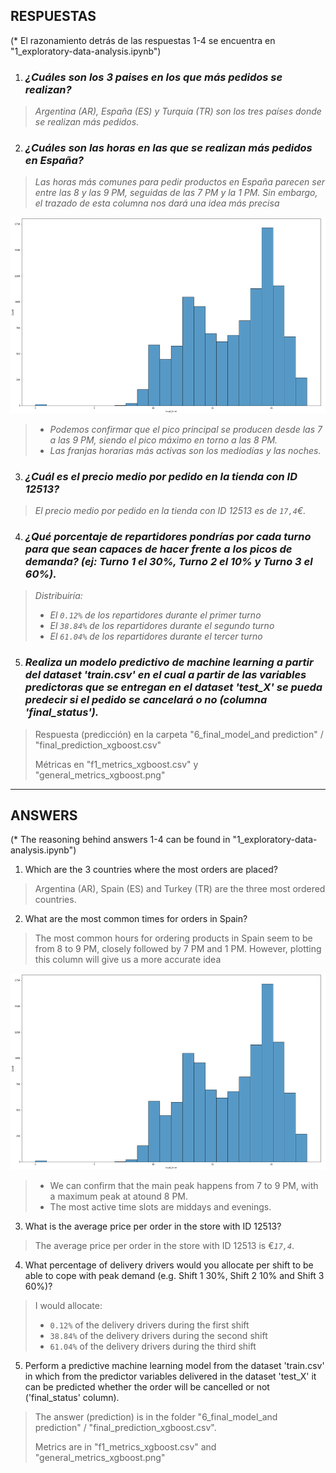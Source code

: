 
RESPUESTAS
--------------------------
(* El razonamiento detrás de las respuestas 1-4 se encuentra en "1_exploratory-data-analysis.ipynb")
1. ### _¿Cuáles son los 3 paises en los que más pedidos se realizan?_

> _Argentina (AR), España (ES) y Turquía (TR) son los tres países donde se realizan más pedidos._

2. ### _¿Cuáles son las horas en las que se realizan más pedidos en España?_

> _Las horas más comunes para pedir productos en España parecen ser entre las 8 y las 9 PM, seguidas de las 7 PM y la 1 PM. Sin embargo, el trazado de esta columna nos dará una idea más precisa_

![grafico](data/most_freq_hours.png)

> * _Podemos confirmar que el pico principal se producen desde las 7 a las 9 PM, siendo el pico máximo en torno a las 8 PM._
> * _Las franjas horarias más activas son los mediodías y las noches._

3. ### _¿Cuál es el precio medio por pedido en la tienda con ID 12513?_

> _El precio medio por pedido en la tienda con ID 12513 es de *`17,4`*€._

4. ### _¿Qué porcentaje de repartidores pondrías por cada turno para que sean capaces de hacer frente a los picos de demanda? (ej: Turno 1 el 30%, Turno 2 el 10% y Turno 3 el 60%)._

>  _Distribuiría:_
> * _El `0.12%` de los repartidores durante el primer turno_
> * _El `38.84%` de los repartidores durante el segundo turno_
> * _El `61.04%` de los repartidores durante el tercer turno_

5. ### _Realiza un modelo predictivo de machine learning a partir del dataset 'train.csv' en el cual a partir de las variables predictoras que se entregan en el dataset 'test_X' se pueda predecir si el pedido se cancelará o no (columna 'final_status')._

> Respuesta (predicción) en la carpeta "6_final_model_and prediction" / "final_prediction_xgboost.csv"
>
> Métricas en "f1_metrics_xgboost.csv" y "general_metrics_xgboost.png"


-----------------------------
ANSWERS
-----------------------------


(* The reasoning behind answers 1-4 can be found in "1_exploratory-data-analysis.ipynb")

1. Which are the 3 countries where the most orders are placed?

> Argentina (AR), Spain (ES) and Turkey (TR) are the three most ordered countries.

2. What are the most common times for orders in Spain?

>  The most common hours for ordering products in Spain seem to be from 8 to 9 PM, closely followed by 7 PM and 1 PM. However, plotting this column will give us a more accurate idea

![plot](data/most_freq_hours.png)

> * We can confirm that the main peak happens from 7 to 9 PM, with a maximum peak at atound 8 PM.
> * The most active time slots are middays and evenings.

3. What is the average price per order in the store with ID 12513?

> The average price per order in the store with ID 12513 is €*`17,4`*.

4. What percentage of delivery drivers would you allocate per shift to be able to cope with peak demand (e.g. Shift 1 30%, Shift 2 10% and Shift 3 60%)?

> I would allocate:
> * `0.12%` of the delivery drivers during the first shift
> * `38.84%` of the delivery drivers during the second shift
> * `61.04%` of the delivery drivers during the third shift

5. Perform a predictive machine learning model from the dataset 'train.csv' in which from the predictor variables delivered in the dataset 'test_X' it can be predicted whether the order will be cancelled or not ('final_status' column).

> The answer (prediction) is in the folder "6_final_model_and prediction" / "final_prediction_xgboost.csv".
>
> Metrics are in "f1_metrics_xgboost.csv" and "general_metrics_xgboost.png"
